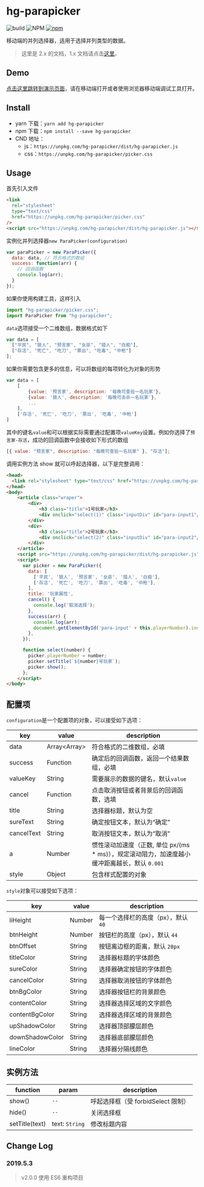 # hg-parapicker

![build](https://travis-ci.org/hamger/hg-parapicker.svg?branch=master)
![NPM](https://img.shields.io/npm/l/hg-parapicker.svg?color=orange)
[![npm](https://img.shields.io/npm/v/hg-parapicker.svg?color=blue)](https://www.npmjs.com/package/hg-parapicker)

移动端的并列选择器，适用于选择并列类型的数据。

> 这里是 2.x 的文档，1.x 文档请点击[这里](https://github.com/hamger/hg-parapicker/tree/v1.3.3)。

## Demo

[点击这里跳转到演示页面](https://hamger.github.io/hg-parapicker/)，请在移动端打开或者使用浏览器移动端调试工具打开。

## Install

- yarn 下载：`yarn add hg-parapicker`
- npm 下载：`npm install --save hg-parapicker`
- CND 地址：
  - js：`https://unpkg.com/hg-parapicker/dist/hg-parapicker.js`
  - css：`https://unpkg.com/hg-parapicker/picker.css`

## Usage

首先引入文件

```html
<link
  rel="stylesheet"
  type="text/css"
  href="https://unpkg.com/hg-parapicker/picker.css"
/>
<script src="https://unpkg.com/hg-parapicker/dist/hg-parapicker.js"></script>
```

实例化并列选择器`new ParaPicker(configuration)`

```js
var paraPicker = new ParaPicker({
  data: data, // 符合格式的数组
  success: function(arr) {
    // 回调函数
    console.log(arr);
  }
});
```

如果你使用构建工具，这样引入

```js
import "hg-parapicker/picker.css";
import ParaPicker from "hg-parapicker";
```

`data`选项接受一个二维数组，数据格式如下

```js
var data = [
  ["平民", "狼人", "预言家", "女巫", "猎人", "白痴"],
  ["存活", "死亡", "吃刀", "票出", "吃毒", "中枪"]
];
```

如果你需要包含更多的信息，可以将数组的每项转化为对象的形势

```js
var data = [
    [
        {value: '预言家', description: '每晚可查验一名玩家'},
        {value: '狼人', description: '每晚可击杀一名玩家'},
        ...
    ],
    ['存活', '死亡', '吃刀', '票出', '吃毒', '中枪']
]
```

其中的键名`value`和可以根据实际需要通过配置项`valueKey`设置。例如你选择了`预言家-存活`，成功的回调函数中会接收如下形式的数组

```js
[{ value: "预言家", description: "每晚可查验一名玩家" }, "存活"];
```

调用实例方法 show 就可以呼起选择器，以下是完整调用：

```html
<head>
  <link rel="stylesheet" type="text/css" href="https://unpkg.com/hg-parapicker/picker.css" />
</head>
<body>
    <article class="wraper">
        <div>
            <h3 class="title">1号玩家</h3>
            <div onclick="select(1)" class="inputDiv" id="para-input1"/>选择身份和状态</div>
        </div>
        <div>
            <h3 class="title">2号玩家</h3>
            <div onclick="select(2)" class="inputDiv" id="para-input2"/>选择身份和状态</div>
        </div>
    </article>
    <script src="https://unpkg.com/hg-parapicker/dist/hg-parapicker.js"></script>
    <script>
      var picker = new ParaPicker({
        data: [
          ['平民', '狼人', '预言家', '女巫', '猎人', '白痴'],
          ['存活', '死亡', '吃刀', '票出', '吃毒', '中枪'],
        ],
        title: '玩家属性',
        cancel() {
          console.log('取消选择');
        },
        success(arr) {
          console.log(arr);
          document.getElementById('para-input' + this.playerNumber).innerHTML = arr;
        },
      });

      function select(number) {
        picker.playerNumber = number;
        picker.setTitle(`${number}号玩家`);
        picker.show();
      };
    </script>
</body>
```

## 配置项

`configuration`是一个配置项的对象，可以接受如下选项：

| key        | value          | description                                                                                    |
| ---------- | -------------- | ---------------------------------------------------------------------------------------------- |
| data       | Array\<Array\> | 符合格式的二维数组，必填                                                                       |
| success    | Function       | 确定后的回调函数，返回一个结果数组，必填                                                       |
| valueKey   | String         | 需要展示的数据的键名，默认`value`                                                              |
| cancel     | Function       | 点击取消按钮或者背景后的回调函数，选填                                                         |
| title      | String         | 选择器标题，默认为空                                                                           |
| sureText   | String         | 确定按钮文本，默认为“确定”                                                                     |
| cancelText | String         | 取消按钮文本，默认为“取消”                                                                     |
| a          | Number         | 惯性滚动加速度（正数, 单位 px/(ms \* ms)），规定滚动阻力，加速度越小缓冲距离越长，默认 `0.001` |
| style      | Object         | 包含样式配置的对象                                                                             |

`style`对象可以接受如下选项：

| key             | value  | description                         |
| --------------- | ------ | ----------------------------------- |
| liHeight        | Number | 每一个选择栏的高度（px），默认 `40` |
| btnHeight       | Number | 按钮栏的高度（px），默认 `44`       |
| btnOffset       | String | 按钮离边框的距离，默认 `20px`       |
| titleColor      | String | 选择器标题的字体颜色                |
| sureColor       | String | 选择器确定按钮的字体颜色            |
| cancelColor     | String | 选择器取消按钮的字体颜色            |
| btnBgColor      | String | 选择器按钮栏的背景颜色              |
| contentColor    | String | 选择器选择区域的文字颜色            |
| contentBgColor  | String | 选择器选择区域的背景颜色            |
| upShadowColor   | String | 选择器顶部朦层颜色                  |
| downShadowColor | String | 选择器底部朦层颜色                  |
| lineColor       | String | 选择器分隔线颜色                    |

## 实例方法

| function       | param          | description                        |
| -------------- | -------------- | ---------------------------------- |
| show()         | `--`           | 呼起选择框（受 forbidSelect 限制） |
| hide()         | `--`           | 关闭选择框                         |
| setTitle(text) | text: `String` | 修改标题内容                       |

## Change Log

### 2019.5.3

> v2.0.0 使用 ES6 重构项目
